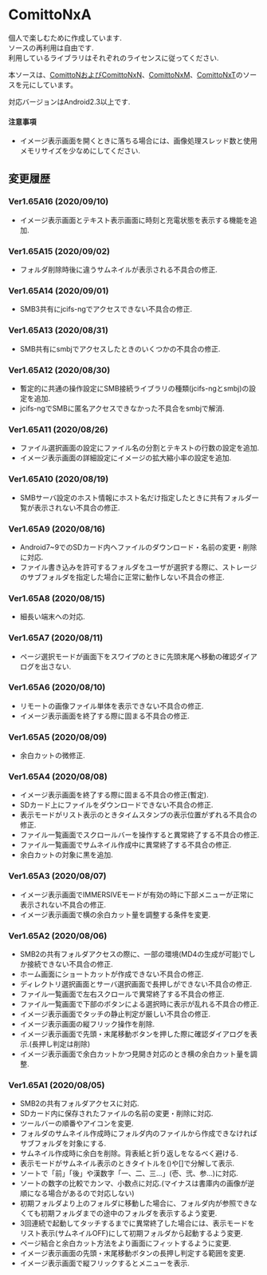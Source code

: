 # ComittoNxA

個人で楽しむために作成しています.  
ソースの再利用は自由です.  
利用しているライブラリはそれぞれのライセンスに従ってください.  

本ソースは、[ComittoNおよびComittoNxN](https://docs.google.com/open?id=0Bzx6UxEo3Pg0SXNIQVdRVnVqemM)、[ComittoNxM](https://www.axfc.net/u/3792235)、[ComittoNxT](https://www.axfc.net/u/3978158)のソースを元にしています。

対応バージョンはAndroid2.3以上です.  


#### 注意事項

  - イメージ表示画面を開くときに落ちる場合には、画像処理スレッド数と使用メモリサイズを少なめにしてください.  


## 変更履歴


### Ver1.65A16 (2020/09/10)

  - イメージ表示画面とテキスト表示画面に時刻と充電状態を表示する機能を追加.


### Ver1.65A15 (2020/09/02)

  - フォルダ削除時後に違うサムネイルが表示される不具合の修正.


### Ver1.65A14 (2020/09/01)

  - SMB3共有にjcifs-ngでアクセスできない不具合の修正.


### Ver1.65A13 (2020/08/31)

  - SMB共有にsmbjでアクセスしたときのいくつかの不具合の修正.


### Ver1.65A12 (2020/08/30)

  - 暫定的に共通の操作設定にSMB接続ライブラリの種類(jcifs-ngとsmbj)の設定を追加.
  - jcifs-ngでSMBに匿名アクセスできなかった不具合をsmbjで解消.


### Ver1.65A11 (2020/08/26)

  - ファイル選択画面の設定にファイル名の分割とテキストの行数の設定を追加.
  - イメージ表示画面の詳細設定にイメージの拡大縮小率の設定を追加.


### Ver1.65A10 (2020/08/19)

  - SMBサーバ設定のホスト情報にホスト名だけ指定したときに共有フォルダ一覧が表示されない不具合の修正.


### Ver1.65A9 (2020/08/16)

  - Android7~9でのSDカード内へファイルのダウンロード・名前の変更・削除に対応.
  - ファイル書き込みを許可するフォルダをユーザが選択する際に、ストレージのサブフォルダを指定した場合に正常に動作しない不具合の修正.


### Ver1.65A8 (2020/08/15)

  - 細長い端末への対応.


### Ver1.65A7 (2020/08/11)

  - ページ選択モードが画面下をスワイプのときに先頭末尾へ移動の確認ダイアログを出さない.


### Ver1.65A6 (2020/08/10)

  - リモートの画像ファイル単体を表示できない不具合の修正.
  - イメージ表示画面を終了する際に固まる不具合の修正.


### Ver1.65A5 (2020/08/09)

  - 余白カットの微修正.


### Ver1.65A4 (2020/08/08)

  - イメージ表示画面を終了する際に固まる不具合の修正(暫定).
  - SDカード上にファイルをダウンロードできない不具合の修正.
  - 表示モードがリスト表示のときタイムスタンプの表示位置がずれる不具合の修正.
  - ファイル一覧画面でスクロールバーを操作すると異常終了する不具合の修正.
  - ファイル一覧画面でサムネイル作成中に異常終了する不具合の修正.
  - 余白カットの対象に黒を追加.


### Ver1.65A3 (2020/08/07)

  - イメージ表示画面でIMMERSIVEモードが有効の時に下部メニューが正常に表示されない不具合の修正.
  - イメージ表示画面で横の余白カット量を調整する条件を変更.


### Ver1.65A2 (2020/08/06)

  - SMB2の共有フォルダアクセスの際に、一部の環境(MD4の生成が可能)でしか接続できない不具合の修正.
  - ホーム画面にショートカットが作成できない不具合の修正.
  - ディレクトリ選択画面とサーバ選択画面で長押しができない不具合の修正.
  - ファイル一覧画面で左右スクロールで異常終了する不具合の修正.
  - ファイル一覧画面で下部のボタンによる選択時に表示が乱れる不具合の修正.
  - イメージ表示画面でタッチの静止判定が厳しい不具合の修正.
  - イメージ表示画面の縦フリック操作を削除.
  - イメージ表示画面で先頭・末尾移動ボタンを押した際に確認ダイアログを表示.(長押し判定は削除)
  - イメージ表示画面で余白カットかつ見開き対応のとき横の余白カット量を調整.


### Ver1.65A1 (2020/08/05)

  - SMB2の共有フォルダアクセスに対応.
  - SDカード内に保存されたファイルの名前の変更・削除に対応.
  - ツールバーの順番やアイコンを変更.
  - フォルダのサムネイル作成時にフォルダ内のファイルから作成できなければサブフォルダを対象にする.
  - サムネイル作成時に余白を削除。背表紙と折り返しをなるべく避ける.
  - 表示モードがサムネイル表示のときタイトルを()や[]で分解して表示.
  - ソートで「前」「後」や漢数字「一、二、三…」(壱、弐、参…)に対応.
  - ソートの数字の比較でカンマ、小数点に対応.(マイナスは書庫内の画像が逆順になる場合があるので対応しない)
  - 初期フォルダより上のフォルダに移動した場合に、フォルダ内が参照できなくても初期フォルダまでの途中のフォルダを表示するよう変更.
  - 3回連続で起動してタッチするまでに異常終了した場合には、表示モードをリスト表示(サムネイルOFF)にして初期フォルダから起動するよう変更.
  - ページ結合と余白カット方法をより画面にフィットするように変更.
  - イメージ表示画面の先頭・末尾移動ボタンの長押し判定する範囲を変更.
  - イメージ表示画面で縦フリックするとメニューを表示.

  
